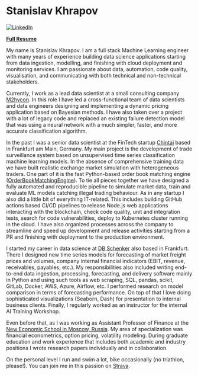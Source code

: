 # Stanislav Khrapov

[![LinkedIn](https://img.shields.io/badge/linkedin-%230077B5.svg?style=for-the-badge&logo=linkedin&logoColor=white)](https://www.linkedin.com/in/khrapovs/)

[**Full Resume**](https://khrapovs.github.io/_static/Stanislav_Khrapov_CV.pdf)

<!--intro-start-->

My name is Stanislav Khrapov.
I am a full stack Machine Learning engineer with many years of experience building data science applications starting from data ingestion, modelling, and finishing with cloud deployment and monitoring services.
I am passionate about data, automation, code quality, visualisation, and communicating with both technical and non-technical stakeholders.

Currently, I work as a lead data scientist at a small consulting company [M2hycon](https://www.m2hycon.de/).
In this role I have led a cross-functional team of data scientists and data engineers designing and implementing a dynamic pricing application based on Bayesian methods.
I have also taken over a project with a lot of legacy code and replaced an existing failure detection model that was using a neural network with a much simpler, faster, and more accurate classification algorithm.

In the past I was a senior data scientist at the FinTech startup [Chintai](https://chintai.io/) based in Frankfurt am Main, Germany.
My main project is the development of trade surveillance system based on unsupervised time series classification machine learning models.
In the absence of comprehensive training data we have built realistic exchange market simulation with heterogeneous traders.
One part of it is the fast Python-based order book matching engine ([OrderBookMatchingEngine](https://github.com/khrapovs/OrderBookMatchingEngine)).
To tie all pieces together we have designed a fully automated and reproducible pipeline to simulate market data, train and evaluate ML models catching illegal trading behaviour.
As in any startup I also did a little bit of everything IT-related.
This includes building GitHub actions based CI/CD pipelines to release Node.js web applications interacting with the blockchain, check code quality, unit and integration tests, search for code vulnerabilities, deploy to Kubernetes cluster running in the cloud.
I have also organized processes across the company to streamline and speed up development and release activities starting from a PR and finishing with deployment to the production environment.

I started my career in data science at [DB Schenker](https://www.dbschenker.com/global) also based in Frankfurt.
There I designed new time series models for forecasting of market freight prices and volumes, company internal financial indicators (EBIT, revenue, receivables, payables, etc.).
My responsibilities also included writing end-to-end data ingestion, processing, forecasting, and delivery software mainly in Python and using such tools as web scraping, SQL, pandas, scikit, GitLab, Docker, AWS, Azure, Airflow, etc.
I performed research on model comparison in terms of forecasting performance.
On top of that I love doing sophisticated visualizations (Seaborn, Dash) for presentation to internal business clients.
Finally, I regularly worked as an instructor for the internal AI Training Workshop.

Even before that, as I was working as Assistant Professor of Finance at the [New Economic School in Moscow, Russia](http://www.nes.ru/en/home/).
My area of specialization was financial econometrics, option pricing, volatility modeling.
During graduate education and work experience that includes both academic and industry positions I wrote research papers individually and in collaboration.

On the personal level I run and swim a lot, bike occasionally (no triathlon, please!).
You can join me in this passion on [Strava](https://www.strava.com/athletes/6131284).

<!--intro-end-->
